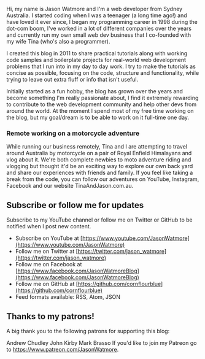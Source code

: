 Hi, my name is Jason Watmore and I'm a web developer from Sydney Australia. I started coding when I was a teenager (a long time ago!) and have loved it ever since, I began my programming career in 1998 during the dot-com boom, I've worked in a lot of different companies over the years and currently run my own small web dev business that I co-founded with my wife Tina (who's also a programmer).

I created this blog in 2011 to share practical tutorials along with working code samples and boilerplate projects for real-world web development problems that I run into in my day to day work. I try to make the tutorials as concise as possible, focusing on the code, structure and functionality, while trying to leave out extra fluff or info that isn't useful.

Initially started as a fun hobby, the blog has grown over the years and become something I'm really passionate about, I find it extremely rewarding to contribute to the web development community and help other devs from around the world. At the moment I spend most of my free time working on the blog, but my goal/dream is to be able to work on it full-time one day.

### Remote working on a motorcycle adventure

While running our business remotely, Tina and I are attempting to travel around Australia by motorcycle on a pair of Royal Enfield Himalayans and vlog about it. We're both complete newbies to moto adventure riding and vlogging but thought it'd be an exciting way to explore our own back yard and share our experiences with friends and family. If you feel like taking a break from the code, you can follow our adventures on YouTube, Instagram, Facebook and our website TinaAndJason.com.au.

## Subscribe or follow me for updates

Subscribe to my YouTube channel or follow me on Twitter or GitHub to be notified when I post new content.

- Subscribe on YouTube at [https://www.youtube.com/JasonWatmore](https://www.youtube.com/JasonWatmore)
- Follow me on Twitter at [https://twitter.com/jason_watmore](https://twitter.com/jason_watmore)
- Follow me on Facebook at [https://www.facebook.com/JasonWatmoreBlog](https://www.facebook.com/JasonWatmoreBlog)
- Follow me on GitHub at [https://github.com/cornflourblue](https://github.com/cornflourblue)
- Feed formats available: RSS, Atom, JSON

## Thanks to my patrons!

A big thank you to the following patrons for supporting this blog:

Andrew Chudley
John Kirby
Mark Brasso
If you'd like to join my Patreon go to https://www.patreon.com/JasonWatmore.
